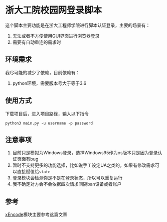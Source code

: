 # 浙大工院校园网登录脚本
这个脚本主要功能是在浙大工程师学院进行脚本认证登录，主要的场景有：
1. 无法或者不方便使用GUI界面进行浏览器登录
2. 需要有自动重连的需求时

## 环境需求
我尽可能的减少了依赖，目前依赖有：
1. python环境，需要版本号大于等于3.6

## 使用方式
下载项目后，进入项目路径，输入以下指令
```
python3 main.py -u username -p password
```
## 注意事项
1. 目前只是模拟为Windows登录，选择Windows95作为os版本只是因为登录认证页面有bug
2. 暂时不支持更多的功能选择，比如说手工设定UA之类的，如果有修改需求可以直接赋值给`state`
3. 登录模块会检测你是不是在登录状态，所以可以重复运行
4. 我不确定对方会不会依据四次请求间隔ban设备或者账户
## 参考
[xEncode](https://pastebin.com/uqsL06jF)模块主要参考这篇文章